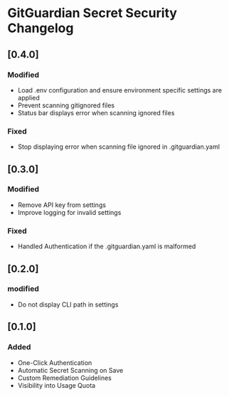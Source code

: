 # GitGuardian Secret Security Changelog

## [0.4.0]
### Modified
- Load .env configuration and ensure environment specific settings are applied
- Prevent scanning gitignored files
- Status bar displays error when scanning ignored files 
### Fixed
- Stop displaying error when scanning file ignored in .gitguardian.yaml

## [0.3.0]
### Modified
- Remove API key from settings
- Improve logging for invalid settings
### Fixed
- Handled Authentication if the .gitguardian.yaml is malformed

## [0.2.0]
### modified
- Do not display CLI path in settings

## [0.1.0]

### Added
- One-Click Authentication
- Automatic Secret Scanning on Save
- Custom Remediation Guidelines
- Visibility into Usage Quota
